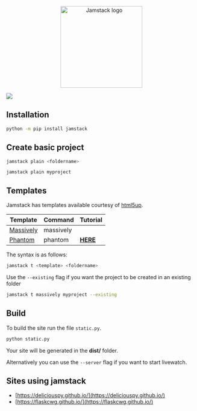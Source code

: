 <div align="center">
  <img alt="Jamstack logo" src="https://i.imgur.com/sXUAdYJ.png" height="217" />
</div>


![](https://img.shields.io/pypi/v/jamstack)

## Installation

```bash
python -m pip install jamstack
```

## Create basic project

```bash
jamstack plain <foldername>
```

`jamstack plain myproject`

## Templates

Jamstack has templates available courtesy of [html5up](https://html5up.net).

| Template                                   | Command   | Tutorial                                                     |
| ------------------------------------------ | --------- | ------------------------------------------------------------ |
| [Massively](https://html5up.net/massively) | massively |                                                              |
| [Phantom](https://html5up.net/phantom)     | phantom   | [**HERE**](https://github.com/Abdur-rahmaanJ/jamstack/wiki/Phantom-template) |

The syntax is as follows:

```bash
jamstack t <template> <foldername>
```

Use the `--existing` flag if you want the project to be created in an existing folder

```bash
jamstack t massively myproject --existing
```

## Build

To build the site run the file `static.py`.

```bash
python static.py
```

Your site will be generated in the **dist/** folder.

Alternatively you can use the `--server` flag if you want to start livewatch.

## Sites using jamstack

- [https://deliciouspy.github.io/](https://deliciouspy.github.io/)
- [https://flaskcwg.github.io/](https://flaskcwg.github.io/)
